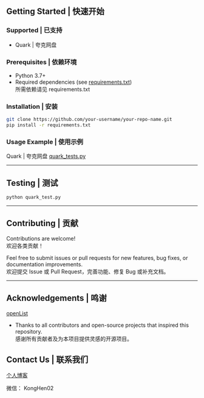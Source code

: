 
## Getting Started | 快速开始

### Supported | 已支持

- Quark | 夸克网盘

### Prerequisites | 依赖环境

- Python 3.7+
- Required dependencies (see [requirements.txt](./requirements.txt))  
  所需依赖请见 requirements.txt

### Installation | 安装

```bash
git clone https://github.com/your-username/your-repo-name.git
pip install -r requirements.txt
```

### Usage Example | 使用示例

Quark | 夸克网盘  [quark_tests.py](./test/quark_tests.py)

---

## Testing | 测试

```bash
python quark_test.py
```

---

## Contributing | 贡献

Contributions are welcome!  
欢迎各类贡献！

Feel free to submit issues or pull requests for new features, bug fixes, or documentation improvements.  
欢迎提交 Issue 或 Pull Request，完善功能、修复 Bug 或补充文档。

---

## Acknowledgements | 鸣谢

[openList](https://github.com/OpenListTeam/OpenList)

- Thanks to all contributors and open-source projects that inspired this repository.  
  感谢所有贡献者及为本项目提供灵感的开源项目。

## Contact Us | 联系我们

[个人博客](https://www.khkj6.com)

微信： KongHen02

